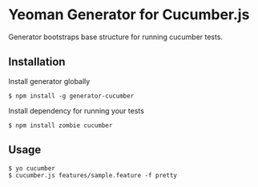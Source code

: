 # Yeoman Generator for Cucumber.js

Generator bootstraps base structure for running cucumber tests.

## Installation
    
Install generator globally  

    $ npm install -g generator-cucumber
    
Install dependency for running your tests 

    $ npm install zombie cucumber

## Usage

    $ yo cucumber
    $ cucumber.js features/sample.feature -f pretty
